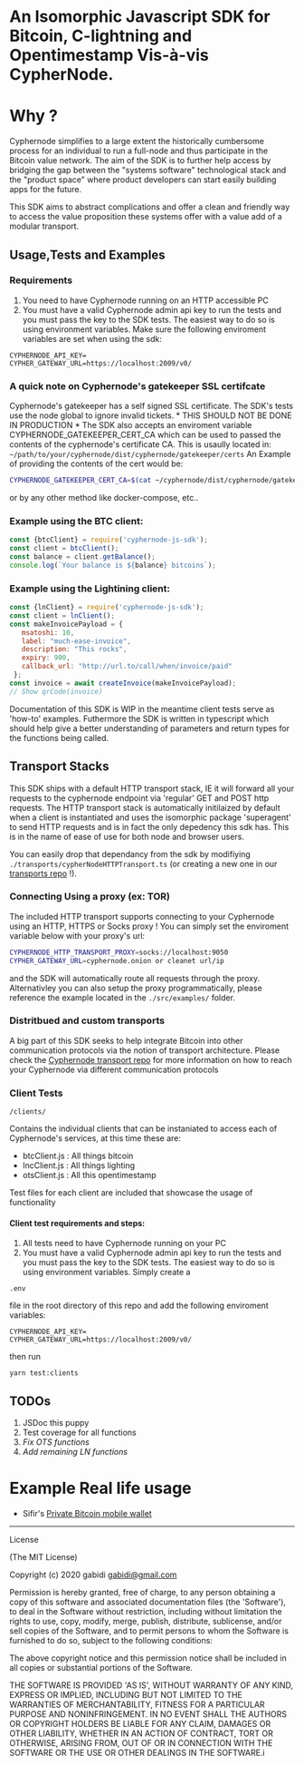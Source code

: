 # An Isomorphic Javascript SDK for Bitcoin, C-lightning and Opentimestamp Vis-à-vis CypherNode.

# Why ?

Cyphernode simplifies to a large extent the historically cumbersome process for an individual to run a full-node and thus participate in the Bitcoin value network.
The aim of the SDK is to further help access by bridging the gap between the "systems software" technological stack and the "product space" where product developers can start easily building apps for the future.

This SDK aims to abstract complications and offer a clean and friendly way to access the value proposition these systems offer with a value add of a modular transport.

## Usage,Tests and Examples

### Requirements
1. You need to have Cyphernode running on an HTTP accessible PC
2. You must have a valid Cyphernode admin api key to run the tests and you must pass the key to the SDK tests. The easiest way to do so is using environment variables. 
Make sure the following enviroment variables are set when using the sdk:
```
CYPHERNODE_API_KEY=
CYPHER_GATEWAY_URL=https://localhost:2009/v0/
```
### A quick note on Cyphernode's gatekeeper SSL certifcate
Cyphernode's gatekeeper has a self signed SSL certificate. The SDK's tests use the node global to ignore invalid tickets. * THIS SHOULD NOT BE DONE IN PRODUCTION *
The SDK also accepts an enviroment variable CYPHERNODE_GATEKEEPER_CERT_CA which can be used to passed the contents of the cyphernode's certificate CA.  This is usaully located in:
`~/path/to/your/cyphernode/dist/cyphernode/gatekeeper/certs`
An Example of providing the contents of the cert would be:
```bash
CYPHERNODE_GATEKEEPER_CERT_CA=$(cat ~/cyphernode/dist/cyphernode/gatekeeper/certs.pem) node yourapp.js
```
or by any other method like docker-compose, etc..
### Example using the BTC client:
```js 
const {btcClient} = require('cyphernode-js-sdk');
const client = btcClient();
const balance = client.getBalance();
console.log(`Your balance is ${balance} bitcoins`);
```

### Example using the Lightining client:
```js 
const {lnClient} = require('cyphernode-js-sdk');
const client = lnClient();
const makeInvoicePayload = {
   msatoshi: 10,
   label: "much-ease-invoice",
   description: "This rocks",
   expiry: 900,
   callback_url: "http://url.to/call/when/invoice/paid"
 };
const invoice = await createInvoice(makeInvoicePayload);
// Show qrCode(invoice)
```
Documentation of this SDK is WIP in the meantime client tests serve as 'how-to' examples.
Futhermore the SDK is written in typescript which should help give a better understanding of parameters and return types for the functions being called.

## Transport Stacks

This SDK ships with a default HTTP transport stack, IE it will forward all your requests to the cyphernode endpoint via 'regular' GET and POST http requests.
The HTTP transport stack is automatically initilaized by default when a client is instantiated and uses the isomorphic package 'superagent' to send HTTP requests and is in fact the only depedency this sdk has. This is in the name of ease of use for both node and browser users.

You can easily drop that dependancy from the sdk by modifiying `./transports/cypherNodeHTTPTransport.ts` (or creating a new one in our [transports repo](https://github.com/gabidi/cyphernode-js-sdk-transports) !).

### Connecting Using a proxy (ex: TOR)
The included HTTP transport supports connecting to your Cyphernode using an HTTP, HTTPS or Socks proxy !
You can simply set the enviroment variable below with your proxy's url:
```bash
CYPHERNODE_HTTP_TRANSPORT_PROXY=socks://localhost:9050
CYPHER_GATEWAY_URL=cyphernode.onion or cleanet url/ip
```
and the SDK will automatically route all requests through the proxy.
Alternativley you can also setup the proxy programmatically, please reference the example located in the `./src/examples/` folder.

### Distritbued and custom transports

A big part of this SDK seeks to help integrate Bitcoin into other communication protocols via the notion of transport architecture. Please check the [Cyphernode transport repo](https://github.com/gabidi/cyphernode-js-sdk-transports) for more information on how to reach your Cyphernode via different communication protocols

### Client Tests
```
/clients/
```
Contains the individual clients that can be instaniated to access each of Cyphernode's services, at this time these are:

- btcClient.js : All things bitcoin
- lncClient.js : All things lighting
- otsClient.js : All this opentimestamp

Test files for each client are included that showcase the usage of functionality

#### Client test requirements and steps:
1. All tests need to have Cyphernode running on your PC
2. You must have a valid Cyphernode admin api key to run the tests and you must pass the key to the SDK tests. The easiest way to do so is using environment variables. Simply create a 
```
.env
``` 
file in the root directory of this repo and add the following enviroment variables:
```
CYPHERNODE_API_KEY=
CYPHER_GATEWAY_URL=https://localhost:2009/v0/
```
then run 
```
yarn test:clients
```
## TODOs

1. JSDoc this puppy
2. Test coverage for all functions
3. _Fix OTS functions_
4. _Add remaining LN functions_

# Example Real life usage
- Sifir's [Private Bitcoin mobile wallet](https://sifir.io/bitcoin/cyphernode)
--- 
License

(The MIT License)

Copyright (c) 2020 gabidi <gabidi@gmail.com>

Permission is hereby granted, free of charge, to any person obtaining a copy of this software and associated documentation files (the 'Software'), to deal in the Software without restriction, including without limitation the rights to use, copy, modify, merge, publish, distribute, sublicense, and/or sell copies of the Software, and to permit persons to whom the Software is furnished to do so, subject to the following conditions:

The above copyright notice and this permission notice shall be included in all copies or substantial portions of the Software.

THE SOFTWARE IS PROVIDED 'AS IS', WITHOUT WARRANTY OF ANY KIND, EXPRESS OR IMPLIED, INCLUDING BUT NOT LIMITED TO THE WARRANTIES OF MERCHANTABILITY, FITNESS FOR A PARTICULAR PURPOSE AND NONINFRINGEMENT. IN NO EVENT SHALL THE AUTHORS OR COPYRIGHT HOLDERS BE LIABLE FOR ANY CLAIM, DAMAGES OR OTHER LIABILITY, WHETHER IN AN ACTION OF CONTRACT, TORT OR OTHERWISE, ARISING FROM, OUT OF OR IN CONNECTION WITH THE SOFTWARE OR THE USE OR OTHER DEALINGS IN THE SOFTWARE.i
